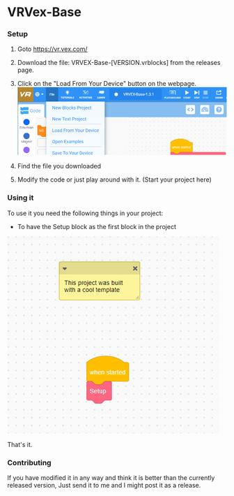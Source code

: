 # VRVex-Base



### Setup

1. Goto https://vr.vex.com/
2. Download the file: VRVEX-Base-[VERSION.vrblocks] from the releases page.
3. Click on the "Load From Your Device" button on the webpage.![Screenshot](https://raw.githubusercontent.com/Z3R0-cmd/VRVex-Base/master/Screenshot%202020-09-28%20182533.png)

4. Find the file you downloaded
5. Modify the code or just play around with it. (Start your project here)

### Using it

To use it you need the following things in your project:

- To have the Setup block as the first block in the project

![Screenshot](https://raw.githubusercontent.com/Z3R0-cmd/VRVex-Base/master/Screenshot%202020-09-28%20191710.png)

That's it.

### Contributing

If you have modified it in any way and think it is better than the currently released version, Just send it to me and I might post it as a release.
